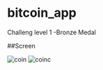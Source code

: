# bitcoin_app
Challeng level 1 -Bronze Medal


##Screen

![coin](https://user-images.githubusercontent.com/90145056/156056483-276f7c63-f4f8-4446-a5e7-97745ae3fdd9.PNG)
![coinc](https://user-images.githubusercontent.com/90145056/156056530-8fd1ec9f-7e8e-4ceb-9644-a97760fa5b7b.PNG)
